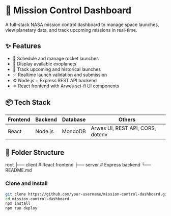# 🚀 Mission Control Dashboard

A full-stack NASA mission control dashboard to manage space launches, view planetary data, and track upcoming missions in real-time.


## ✨ Features

- 🔭 Schedule and manage rocket launches
- 🌌 Display available exoplanets
- 📆 Track upcoming and historical launches
- ✅ Realtime launch validation and submission
- ⚙️ Node.js + Express REST API backend
- ⚛️ React frontend with Arwes sci-fi UI components

## 📦 Tech Stack

| Frontend | Backend | Database | Others |
|----------|---------|----------|--------|
| React    | Node.js | MondoDB | Arwes UI, REST API, CORS, dotenv |

## 📂 Folder Structure
root
├── client # React frontend
├── server # Express backend
└── README.md

### Clone and Install

```bash
git clone https://github.com/your-username/mission-control-dashboard.git
cd mission-control-dashboard
npm install
npm run deploy



